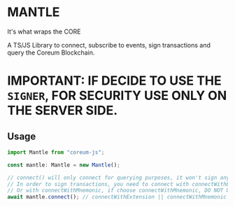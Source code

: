 # MANTLE

It's what wraps the CORE

A TS/JS Library to connect, subscribe to events, sign transactions and query the Coreum Blockchain.

# IMPORTANT: IF DECIDE TO USE THE `SIGNER`, FOR SECURITY USE ONLY ON THE SERVER SIDE.

## Usage

```typescript
import Mantle from "coreum-js";

const mantle: Mantle = new Mantle();

// connect() will only connect for querying purposes, it won't sign any transaction.
// In order to sign transactions, you need to connect with connectWithExtension (currently only working with Keplr)
// Or with connectWithMnemonic, if choose connectWithMnemonic, DO NOT USE ON CLIENT SIDE.
await mantle.connect(); // connectWithExtension || connectWithMnemonic
```

